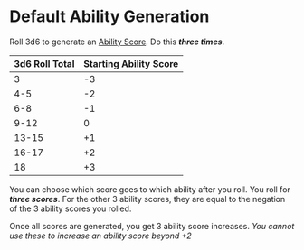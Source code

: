 # Default Ability Generation

Roll 3d6 to generate an [Ability Score](../Player%20Characters/Chosen%20Statistics/Ability%20Scores.md). Do this ***three times***.

| 3d6 Roll Total | Starting Ability Score |
| :------------- | ---------------------- |
| 3              | -3                     |
| 4-5            | -2                     |
| 6-8            | -1                     |
| 9-12           | 0                      |
| 13-15          | +1                     |
| 16-17          | +2                     |
| 18             | +3                     |

You can choose which score goes to which ability after you roll. You roll for ***three scores***. For the other 3 ability scores, they are equal to the negation of the 3 ability scores you rolled.

Once all scores are generated, you get 3 ability score increases.
*You cannot use these to increase an ability score beyond +2*
